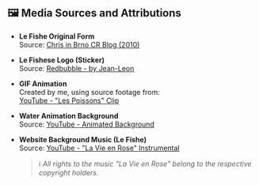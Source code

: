 ## 🖼️ Media Sources and Attributions

- **Le Fishe Original Form**  
  Source: [Chris in Brno CR Blog (2010)](https://chrisinbrnocr.blogspot.com/2010/12/)

- **Le Fishese Logo (Sticker)**  
  Source: [Redbubble - by Jean-Leon](https://www.redbubble.com/i/sticker/le-fishe-by-Jean-Leon/55697028.EJUG5)

- **GIF Animation**  
  Created by me, using source footage from:  
  [YouTube - "Les Poissons" Clip](https://www.youtube.com/watch?v=bbcPLei01Ls)

- **Water Animation Background**  
  Source: [YouTube - Animated Background](https://youtu.be/RZLWg_UxY_E?si=TdFLshR5xd2JNzLG)

- **Website Background Music (Le Fishe)**  
  Source: [YouTube - "La Vie en Rose" Instrumental](https://www.youtube.com/watch?v=lPGipwoJiOM)  
  > ℹ️ *All rights to the music "La Vie en Rose" belong to the respective copyright holders.*
